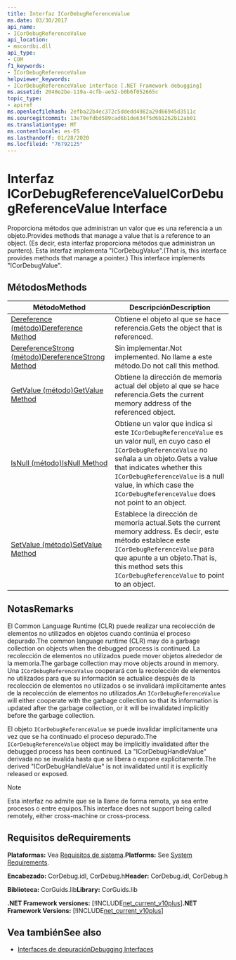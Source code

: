 ```yaml
---
title: Interfaz ICorDebugReferenceValue
ms.date: 03/30/2017
api_name:
- ICorDebugReferenceValue
api_location:
- mscordbi.dll
api_type:
- COM
f1_keywords:
- ICorDebugReferenceValue
helpviewer_keywords:
- ICorDebugReferenceValue interface [.NET Framework debugging]
ms.assetid: 2040e2be-119a-4cfb-ae52-b0b6f052665c
topic_type:
- apiref
ms.openlocfilehash: 2efba22b4ec372c5ddedd4982a29d66945d3511c
ms.sourcegitcommit: 13e79efdbd589cad6b1de634f5d6b1262b12ab01
ms.translationtype: MT
ms.contentlocale: es-ES
ms.lasthandoff: 01/28/2020
ms.locfileid: "76792125"
---
```

# <a name="icordebugreferencevalue-interface"></a><span data-ttu-id="67dc2-102">Interfaz ICorDebugReferenceValue</span><span class="sxs-lookup"><span data-stu-id="67dc2-102">ICorDebugReferenceValue Interface</span></span>
<span data-ttu-id="67dc2-103">Proporciona métodos que administran un valor que es una referencia a un objeto.</span><span class="sxs-lookup"><span data-stu-id="67dc2-103">Provides methods that manage a value that is a reference to an object.</span></span> <span data-ttu-id="67dc2-104">(Es decir, esta interfaz proporciona métodos que administran un puntero). Esta interfaz implementa "ICorDebugValue".</span><span class="sxs-lookup"><span data-stu-id="67dc2-104">(That is, this interface provides methods that manage a pointer.) This interface implements "ICorDebugValue".</span></span>  
  
## <a name="methods"></a><span data-ttu-id="67dc2-105">Métodos</span><span class="sxs-lookup"><span data-stu-id="67dc2-105">Methods</span></span>  
  
|<span data-ttu-id="67dc2-106">Método</span><span class="sxs-lookup"><span data-stu-id="67dc2-106">Method</span></span>|<span data-ttu-id="67dc2-107">Descripción</span><span class="sxs-lookup"><span data-stu-id="67dc2-107">Description</span></span>|  
|------------|-----------------|  
|[<span data-ttu-id="67dc2-108">Dereference (método)</span><span class="sxs-lookup"><span data-stu-id="67dc2-108">Dereference Method</span></span>](icordebugreferencevalue-dereference-method.md)|<span data-ttu-id="67dc2-109">Obtiene el objeto al que se hace referencia.</span><span class="sxs-lookup"><span data-stu-id="67dc2-109">Gets the object that is referenced.</span></span>|  
|[<span data-ttu-id="67dc2-110">DereferenceStrong (método)</span><span class="sxs-lookup"><span data-stu-id="67dc2-110">DereferenceStrong Method</span></span>](icordebugreferencevalue-dereferencestrong-method.md)|<span data-ttu-id="67dc2-111">Sin implementar.</span><span class="sxs-lookup"><span data-stu-id="67dc2-111">Not implemented.</span></span> <span data-ttu-id="67dc2-112">No llame a este método.</span><span class="sxs-lookup"><span data-stu-id="67dc2-112">Do not call this method.</span></span>|  
|[<span data-ttu-id="67dc2-113">GetValue (método)</span><span class="sxs-lookup"><span data-stu-id="67dc2-113">GetValue Method</span></span>](icordebugreferencevalue-getvalue-method.md)|<span data-ttu-id="67dc2-114">Obtiene la dirección de memoria actual del objeto al que se hace referencia.</span><span class="sxs-lookup"><span data-stu-id="67dc2-114">Gets the current memory address of the referenced object.</span></span>|  
|[<span data-ttu-id="67dc2-115">IsNull (método)</span><span class="sxs-lookup"><span data-stu-id="67dc2-115">IsNull Method</span></span>](icordebugreferencevalue-isnull-method.md)|<span data-ttu-id="67dc2-116">Obtiene un valor que indica si este `ICorDebugReferenceValue` es un valor null, en cuyo caso el `ICorDebugReferenceValue` no señala a un objeto.</span><span class="sxs-lookup"><span data-stu-id="67dc2-116">Gets a value that indicates whether this `ICorDebugReferenceValue` is a null value, in which case the `ICorDebugReferenceValue` does not point to an object.</span></span>|  
|[<span data-ttu-id="67dc2-117">SetValue (método)</span><span class="sxs-lookup"><span data-stu-id="67dc2-117">SetValue Method</span></span>](icordebugreferencevalue-setvalue-method.md)|<span data-ttu-id="67dc2-118">Establece la dirección de memoria actual.</span><span class="sxs-lookup"><span data-stu-id="67dc2-118">Sets the current memory address.</span></span> <span data-ttu-id="67dc2-119">Es decir, este método establece este `ICorDebugReferenceValue` para que apunte a un objeto.</span><span class="sxs-lookup"><span data-stu-id="67dc2-119">That is, this method sets this `ICorDebugReferenceValue` to point to an object.</span></span>|  
  
## <a name="remarks"></a><span data-ttu-id="67dc2-120">Notas</span><span class="sxs-lookup"><span data-stu-id="67dc2-120">Remarks</span></span>  
 <span data-ttu-id="67dc2-121">El Common Language Runtime (CLR) puede realizar una recolección de elementos no utilizados en objetos cuando continúa el proceso depurado.</span><span class="sxs-lookup"><span data-stu-id="67dc2-121">The common language runtime (CLR) may do a garbage collection on objects when the debugged process is continued.</span></span> <span data-ttu-id="67dc2-122">La recolección de elementos no utilizados puede mover objetos alrededor de la memoria.</span><span class="sxs-lookup"><span data-stu-id="67dc2-122">The garbage collection may move objects around in memory.</span></span> <span data-ttu-id="67dc2-123">Una `ICorDebugReferenceValue` cooperará con la recolección de elementos no utilizados para que su información se actualice después de la recolección de elementos no utilizados o se invalidará implícitamente antes de la recolección de elementos no utilizados.</span><span class="sxs-lookup"><span data-stu-id="67dc2-123">An `ICorDebugReferenceValue` will either cooperate with the garbage collection so that its information is updated after the garbage collection, or it will be invalidated implicitly before the garbage collection.</span></span>  
  
 <span data-ttu-id="67dc2-124">El objeto `ICorDebugReferenceValue` se puede invalidar implícitamente una vez que se ha continuado el proceso depurado.</span><span class="sxs-lookup"><span data-stu-id="67dc2-124">The `ICorDebugReferenceValue` object may be implicitly invalidated after the debugged process has been continued.</span></span> <span data-ttu-id="67dc2-125">La "ICorDebugHandleValue" derivada no se invalida hasta que se libera o expone explícitamente.</span><span class="sxs-lookup"><span data-stu-id="67dc2-125">The derived "ICorDebugHandleValue" is not invalidated until it is explicitly released or exposed.</span></span>  
  
> [!NOTE]
> <span data-ttu-id="67dc2-126">Esta interfaz no admite que se la llame de forma remota, ya sea entre procesos o entre equipos.</span><span class="sxs-lookup"><span data-stu-id="67dc2-126">This interface does not support being called remotely, either cross-machine or cross-process.</span></span>  
  
## <a name="requirements"></a><span data-ttu-id="67dc2-127">Requisitos de</span><span class="sxs-lookup"><span data-stu-id="67dc2-127">Requirements</span></span>  
 <span data-ttu-id="67dc2-128">**Plataformas:** Vea [Requisitos de sistema](../../../../docs/framework/get-started/system-requirements.md).</span><span class="sxs-lookup"><span data-stu-id="67dc2-128">**Platforms:** See [System Requirements](../../../../docs/framework/get-started/system-requirements.md).</span></span>  
  
 <span data-ttu-id="67dc2-129">**Encabezado:** CorDebug.idl, CorDebug.h</span><span class="sxs-lookup"><span data-stu-id="67dc2-129">**Header:** CorDebug.idl, CorDebug.h</span></span>  
  
 <span data-ttu-id="67dc2-130">**Biblioteca:** CorGuids.lib</span><span class="sxs-lookup"><span data-stu-id="67dc2-130">**Library:** CorGuids.lib</span></span>  
  
 <span data-ttu-id="67dc2-131">**.NET Framework versiones:** [!INCLUDE[net_current_v10plus](../../../../includes/net-current-v10plus-md.md)]</span><span class="sxs-lookup"><span data-stu-id="67dc2-131">**.NET Framework Versions:** [!INCLUDE[net_current_v10plus](../../../../includes/net-current-v10plus-md.md)]</span></span>  
  
## <a name="see-also"></a><span data-ttu-id="67dc2-132">Vea también</span><span class="sxs-lookup"><span data-stu-id="67dc2-132">See also</span></span>

- [<span data-ttu-id="67dc2-133">Interfaces de depuración</span><span class="sxs-lookup"><span data-stu-id="67dc2-133">Debugging Interfaces</span></span>](debugging-interfaces.md)

